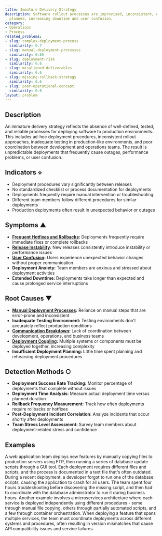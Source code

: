 ```yaml
---
title: Immature Delivery Strategy
description: Software rollout processes are improvised, inconsistent, or inadequately
  planned, increasing downtime and user confusion.
category:
- Operations
- Process
related_problems:
- slug: complex-deployment-process
  similarity: 0.7
- slug: manual-deployment-processes
  similarity: 0.65
- slug: deployment-risk
  similarity: 0.6
- slug: misaligned-deliverables
  similarity: 0.6
- slug: missing-rollback-strategy
  similarity: 0.6
- slug: poor-operational-concept
  similarity: 0.6
layout: problem
---
```


## Description

An immature delivery strategy reflects the absence of well-defined, tested, and reliable processes for deploying software to production environments. This includes ad-hoc deployment procedures, inconsistent rollout approaches, inadequate testing in production-like environments, and poor coordination between development and operations teams. The result is unpredictable deployments that frequently cause outages, performance problems, or user confusion.

## Indicators ⟡

- Deployment procedures vary significantly between releases
- No standardized checklist or process documentation for deployments
- Deployments frequently require manual intervention or troubleshooting
- Different team members follow different procedures for similar deployments
- Production deployments often result in unexpected behavior or outages

## Symptoms ▲

- **[Frequent Hotfixes and Rollbacks](frequent-hotfixes-and-rollbacks.md):** Deployments frequently require immediate fixes or complete rollbacks
- **[Release Instability](release-instability.md):** New releases consistently introduce instability or performance issues
- **[User Confusion](user-confusion.md):** Users experience unexpected behavior changes without proper communication
- **Deployment Anxiety:** Team members are anxious and stressed about deployment activities
- **Extended Downtime:** Deployments take longer than expected and cause prolonged service interruptions

## Root Causes ▼

- **[Manual Deployment Processes](manual-deployment-processes.md):** Reliance on manual steps that are error-prone and inconsistent
- **Inadequate Testing Environment:** Testing environments don't accurately reflect production conditions
- **[Communication Breakdown](communication-breakdown.md):** Lack of coordination between development, operations, and business teams
- **[Deployment Coupling](deployment-coupling.md):** Multiple systems or components must be deployed together, increasing complexity
- **Insufficient Deployment Planning:** Little time spent planning and rehearsing deployment procedures

## Detection Methods ○

- **Deployment Success Rate Tracking:** Monitor percentage of deployments that complete without issues
- **Deployment Time Analysis:** Measure actual deployment time versus planned duration
- **Rollback Frequency Measurement:** Track how often deployments require rollbacks or hotfixes
- **Post-Deployment Incident Correlation:** Analyze incidents that occur shortly after deployments
- **Team Stress Level Assessment:** Survey team members about deployment-related stress and confidence

## Examples

A web application team deploys new features by manually copying files to production servers using FTP, then running a series of database update scripts through a GUI tool. Each deployment requires different files and scripts, and the process is documented in a text file that's often outdated. During a recent deployment, a developer forgot to run one of the database scripts, causing the application to crash for all users. The team spent four hours troubleshooting before discovering the missing script, and then had to coordinate with the database administrator to run it during business hours. Another example involves a microservices architecture where each service is deployed independently using different procedures - some through manual file copying, others through partially automated scripts, and a few through container orchestration. When deploying a feature that spans multiple services, the team must coordinate deployments across different systems and procedures, often resulting in version mismatches that cause API compatibility issues and service failures.